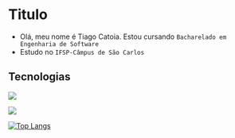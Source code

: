 # Titulo
- Olá, meu nome é Tiago Catoia. Estou cursando `Bacharelado em Engenharia de Software`
- Estudo no `IFSP-Câmpus de São Carlos`

## Tecnologias
![](https://img.shields.io/badge/Python-3776AB?style=for-the-badge&logo=python&logoColor=white)

[![](https://github-readme-stats.vercel.app/api?username=Vitor5bonelli)](https://github.com/anuraghazra/github-readme-stats)

[![Top Langs](https://github-readme-stats.vercel.app/api/top-langs/?username=TiagoCatoialli&layout=compact)](https://github.com/anuraghazra/github-readme-stats)

